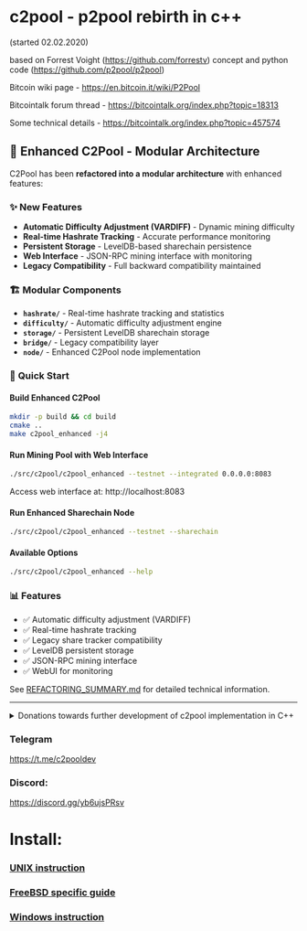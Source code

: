 # c2pool - p2pool rebirth in c++
(started 02.02.2020)

based on Forrest Voight (https://github.com/forrestv) concept and python code (https://github.com/p2pool/p2pool)

Bitcoin wiki page - https://en.bitcoin.it/wiki/P2Pool

Bitcointalk forum thread - https://bitcointalk.org/index.php?topic=18313

Some technical details - https://bitcointalk.org/index.php?topic=457574

## 🎯 **Enhanced C2Pool - Modular Architecture**

C2Pool has been **refactored into a modular architecture** with enhanced features:

### ✨ **New Features**
- **Automatic Difficulty Adjustment (VARDIFF)** - Dynamic mining difficulty
- **Real-time Hashrate Tracking** - Accurate performance monitoring  
- **Persistent Storage** - LevelDB-based sharechain persistence
- **Web Interface** - JSON-RPC mining interface with monitoring
- **Legacy Compatibility** - Full backward compatibility maintained

### 🏗️ **Modular Components**
- **`hashrate/`** - Real-time hashrate tracking and statistics
- **`difficulty/`** - Automatic difficulty adjustment engine
- **`storage/`** - Persistent LevelDB sharechain storage
- **`bridge/`** - Legacy compatibility layer
- **`node/`** - Enhanced C2Pool node implementation

### 🚀 **Quick Start**

#### Build Enhanced C2Pool
```bash
mkdir -p build && cd build
cmake ..
make c2pool_enhanced -j4
```

#### Run Mining Pool with Web Interface
```bash
./src/c2pool/c2pool_enhanced --testnet --integrated 0.0.0.0:8083
```
Access web interface at: http://localhost:8083

#### Run Enhanced Sharechain Node
```bash
./src/c2pool/c2pool_enhanced --testnet --sharechain
```

#### Available Options
```bash
./src/c2pool/c2pool_enhanced --help
```

### 📊 **Features**
- ✅ Automatic difficulty adjustment (VARDIFF)
- ✅ Real-time hashrate tracking
- ✅ Legacy share tracker compatibility
- ✅ LevelDB persistent storage
- ✅ JSON-RPC mining interface
- ✅ WebUI for monitoring

See [REFACTORING_SUMMARY.md](REFACTORING_SUMMARY.md) for detailed technical information.

---

<details>
  
  <summary>Donations towards further development of с2pool implementation in C++</summary>


### PayPal donation:

[![Donate](https://www.paypalobjects.com/en_US/i/btn/btn_donateCC_LG.gif)](https://www.paypal.com/cgi-bin/webscr?cmd=_s-xclick&hosted_button_id=9DF676HUWAHKY)

![image](https://github.com/frstrtr/c2pool/assets/4164913/51e82162-3d0b-435a-89b7-d8051983b3dc)


</details>

### Telegram
https://t.me/c2pooldev

### Discord:
https://discord.gg/yb6ujsPRsv

# Install:
### [UNIX instruction](doc/build-unix.md)
### [FreeBSD specific guide](doc/build-freebsd.md)
### [Windows instruction](doc/build-windows.md)
